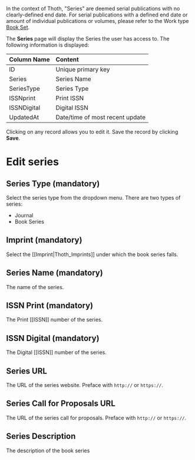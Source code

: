 In the context of Thoth, "Series" are deemed serial publications with no clearly-defined end date. For serial publications with a defined end date or amount of individual publications or volumes, please refer to the Work type [Book Set](https://github.com/thoth-pub/thoth/wiki/Thoth_Works#work-type-mandatory).

The **Series** page will display the Series the user has access to. The following information is displayed:

| Column Name  | Content      |
| :---         | :---          | 
| ID           | Unique primary key    | 
| Series      | Series Name |
| SeriesType    | Series Type |
| ISSNprint | Print ISSN |
|ISSNDigital | Digital ISSN |
| UpdatedAt    | Date/time of most recent update |

Clicking on any record allows you to edit it. Save the record by clicking **Save**.

# Edit series

## Series Type (mandatory)

Select the series type from the dropdown menu. There are two types of series:

* Journal
* Book Series 

## Imprint (mandatory)

Select the [[Imprint|Thoth_Imprints]] under which the book series falls.

## Series Name (mandatory)

The name of the series.

## ISSN Print (mandatory)

The Print [[ISSN]] number of the series.

## ISSN Digital (mandatory)

The Digital [[ISSN]] number of the series.

## Series URL

The URL of the series website. Preface with `http://` or `https://`.

## Series Call for Proposals URL

The URL of the series call for proposals. Preface with `http://` or `https://`.

## Series Description

The description of the book series
